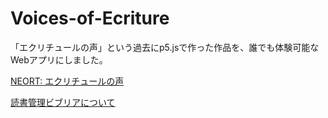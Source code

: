 # Voices-of-Ecriture
「エクリチュールの声」という過去にp5.jsで作った作品を、誰でも体験可能なWebアプリにしました。


[NEORT: エクリチュールの声](https://neort.io/art/ce3k81sn70rlpj69c980?origin=art_creation&newRelease=false)

[読書管理ビブリアについて](https://biblia-app.tumblr.com/about)